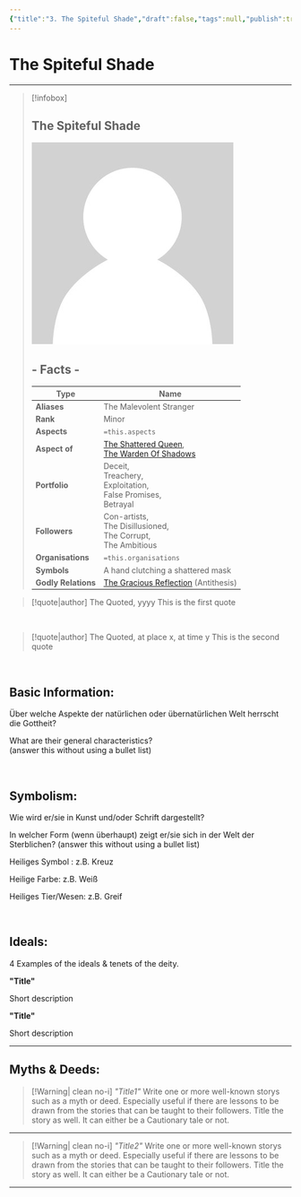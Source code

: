 ```yaml
---
{"title":"3. The Spiteful Shade","draft":false,"tags":null,"publish":true,"name":"The Spiteful Shade","aliases":"The Malevolent Stranger","organisations":"","rank":"Minor","symbol":"A hand clutching a shattered mask","portfolio":"Deceit, <br>Treachery, <br>Exploitation, <br>False Promises, <br>Betrayal","followers":"Con-artists, <br>The Disillusioned, <br>The Corrupt, <br>The Ambitious","relations":"","path":"3. Gods & Religion/5. Minor Gods, Spirits & Aspects/3. The Spiteful Shade.md","permalink":"/3-gods-and-religion/5-minor-gods-spirits-and-aspects/3-the-spiteful-shade/","PassFrontmatter":true}
---
```


# The Spiteful Shade

---
> [!infobox]
> 
> 
> ## **The Spiteful Shade**
> 
> ![../../../NPC_Placeholder.jpg](../../NPC_Placeholder.jpg)
> 
> ## - Facts -
> | Type | Name |
> | ---- | ---- |
> | **Aliases** | The Malevolent Stranger |
> | **Rank** | Minor |
> | **Aspects** | `=this.aspects` |
> | **Aspect of** | [The Shattered Queen](../4.%20The%20Nine/5.%20The%20Shattered%20Queen.md), <br>[The Warden Of Shadows](../4.%20The%20Nine/6.%20The%20Warden%20Of%20Shadows.md) |
> | **Portfolio** | Deceit, <br>Treachery, <br>Exploitation, <br>False Promises, <br>Betrayal |
> | **Followers** | Con-artists, <br>The Disillusioned, <br>The Corrupt, <br>The Ambitious |
> | **Organisations** | `=this.organisations` |
> | **Symbols** | A hand clutching a shattered mask |
> | **Godly Relations** | [The Gracious Reflection](2.%20The%20Gracious%20Reflection.md) (Antithesis)|


> [!quote|author] The Quoted, yyyy
> This is the first quote

<br>

> [!quote|author] The Quoted, at place x, at time y
> This is the second quote

<br>

## Basic Information:
Über welche Aspekte der natürlichen oder übernatürlichen Welt herrscht die Gottheit?

What are their general characteristics?  
(answer this without using a bullet list)

<br>

## Symbolism:
Wie wird er/sie in Kunst und/oder Schrift dargestellt?

In welcher Form (wenn überhaupt) zeigt er/sie sich in der Welt der Sterblichen?
(answer this without using a bullet list)

Heiliges Symbol : z.B. Kreuz

Heilige Farbe: z.B. Weiß

Heiliges Tier/Wesen: z.B. Greif

<br>

## Ideals:
4 Examples of the ideals & tenets of the deity.

**"Title"**

Short description

**"Title"**

Short description

---

## Myths & Deeds:
>[!Warning| clean no-i] *"Title1"*
> Write one or more well-known storys such as a myth or deed. Especially useful if there are lessons to be drawn from the stories that can be taught to their followers. Title the story as well. It can either be a Cautionary tale or not.
---
>[!Warning| clean no-i] *"Title2"*
> Write one or more well-known storys such as a myth or deed. Especially useful if there are lessons to be drawn from the stories that can be taught to their followers. Title the story as well. It can either be a Cautionary tale or not.
---